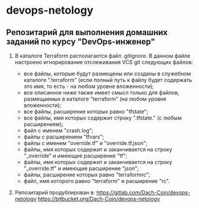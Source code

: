 # devops-netology

## Репозитарий для выполнения домашних заданий по курсу "DevOps-инженер"

1. В каталоге Terraform располагается файл .gitignore. В данном файле настроено игнорирование отслеживания VCS git следующих файлов:
    - все файлы, которые будут размещены или созданы в служебном каталоге ".terraform"
    (если полный путь к файлу будет  содержать это имя, то есть - на любом уровне вложенности);
    - все описанное ниже также имеет смысл только для файлов, размещаемых в каталоге "terraform" (на любом уровне вложенности);
    - все файлы, расширение которых равно "tfstate";
    - все файлы, имя которых содержит строку ".tfstate." (с любым расширением);
    - файл с именем "crash.log";
    - файлы с расширением "tfvars";
    - файлы с именем "override.tf" и "override.tf.json";
    - файлы, имя которых содержит и заканчивается на строку "_override" и имеющие расширение "tf";
    - файлы, имя которых содержит и заканчивается на строку "_override.tf" и имеющие расширение "json";
    - файлы, расширение которых равно "terraformrc";
    - файл, имя которого равно "terraform" и расширение "rc".

2. Репозитарий продублирован в:
    https://gitlab.com/Dach-Coin/devops-netology
    https://bitbucket.org/Dach-Coin/devops-netology
